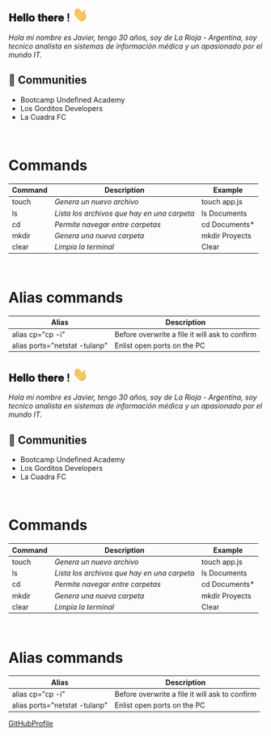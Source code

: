 <h2> 𝐇𝐞𝐥𝐥𝐨 𝐭𝐡𝐞𝐫𝐞 ! <img src="https://raw.githubusercontent.com/ABSphreak/ABSphreak/master/gifs/Hi.gif" width="30px"></h2>


*Hola mi nombre es Javier, tengo 30 años, soy de La Rioja - Argentina, soy tecnico analista en sistemas de información médica y un apasionado por el mundo IT.*

## 👯 Communities
* Bootcamp Undefined Academy
* Los Gorditos Developers 
* La Cuadra FC

<br>


# **Commands**
| Command | Description | Example |
| ------- | ----------- | -------- |
| touch   | *Genera un nuevo archivo* | touch app.js |
| ls      | *Lista los archivos que hay en una carpeta* | ls Documents |
| cd      | *Permite navegar entre carpetas* | cd Documents* |
| mkdir   | *Genera una nueva carpeta* | mkdir Proyects |
| clear     | *Limpia la terminal* | Clear |

<br>

# **Alias commands**
| Alias | Description |
| ---------------- | ----------- | 
| alias cp="cp -i" | Before overwrite a file it will ask to confirm |
| alias ports="netstat -tulanp" | Enlist open ports on the PC |


<h2> 𝐇𝐞𝐥𝐥𝐨 𝐭𝐡𝐞𝐫𝐞 ! <img src="https://raw.githubusercontent.com/ABSphreak/ABSphreak/master/gifs/Hi.gif" width="30px"></h2>


*Hola mi nombre es Javier, tengo 30 años, soy de La Rioja - Argentina, soy tecnico analista en sistemas de información médica y un apasionado por el mundo IT.*

## 👯 Communities
* Bootcamp Undefined Academy
* Los Gorditos Developers 
* La Cuadra FC

<br>


# **Commands**
| Command | Description | Example |
| ------- | ----------- | -------- |
| touch   | *Genera un nuevo archivo* | touch app.js |
| ls      | *Lista los archivos que hay en una carpeta* | ls Documents |
| cd      | *Permite navegar entre carpetas* | cd Documents* |
| mkdir   | *Genera una nueva carpeta* | mkdir Proyects |
| clear     | *Limpia la terminal* | Clear |

<br>

# **Alias commands**
| Alias | Description |
| ---------------- | ----------- | 
| alias cp="cp -i" | Before overwrite a file it will ask to confirm |
| alias ports="netstat -tulanp" | Enlist open ports on the PC |

[GitHubProfile](https://github.com/javierlafon)

